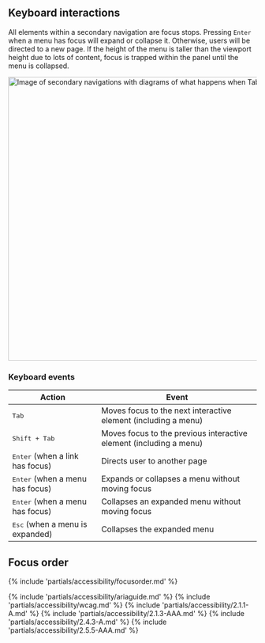 ## Keyboard interactions

All elements within a secondary navigation are focus stops. Pressing <code>Enter</code> when a menu has focus will expand or collapse it. Otherwise, users will be directed to a new page. If the height of the menu is taller than the viewport height due to lots of content, focus is trapped within the panel until the menu is collapsed.

<uxdot-example width-adjustment="872px">
  <img src="../nav-secondary-a11y-keyboard-interactions.png"
        alt="Image of secondary navigations with diagrams of what happens when Tab or Enter keys are pressed"
        width="872"
        height="574">
</uxdot-example>

### Keyboard events

<rh-table>

| Action                                   | Event                                                              |
| ---------------------------------------- | ------------------------------------------------------------------ |
| <kbd>Tab</kbd>                           | Moves focus to the next interactive element (including a menu)     |
| <kbd>Shift + Tab</kbd>                   | Moves focus to the previous interactive element (including a menu) |
| <kbd>Enter</kbd> (when a link has focus) | Directs user to another page                                       |
| <kbd>Enter</kbd> (when a menu has focus) | Expands or collapses a menu without moving focus                   |
| <kbd>Enter</kbd> (when a menu has focus) | Collapses an expanded menu without moving focus                    |
| <kbd>Esc</kbd> (when a menu is expanded) | Collapses the expanded menu                                        |

</rh-table>

## Focus order

{% include 'partials/accessibility/focusorder.md' %}

{% include 'partials/accessibility/ariaguide.md' %}
{% include 'partials/accessibility/wcag.md' %}
{% include 'partials/accessibility/2.1.1-A.md' %}
{% include 'partials/accessibility/2.1.3-AAA.md' %}
{% include 'partials/accessibility/2.4.3-A.md' %}
{% include 'partials/accessibility/2.5.5-AAA.md' %}
